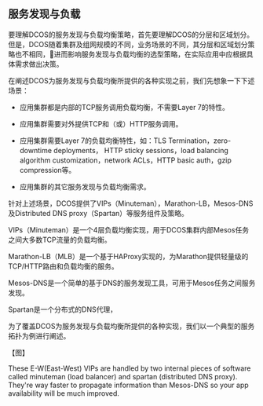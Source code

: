 ## 服务发现与负载

要理解DCOS的服务发现与负载均衡策略，首先要理解DCOS的分层和区域划分。但是，DCOS随着集群及组网规模的不同，业务场景的不同，其分层和区域划分策略也不相同，进而影响服务发现与负载均衡的选型策略，在实际应用中应根据具体需求做出决策。



在阐述DCOS为服务发现与负载均衡所提供的各种实现之前，我们先想象一下下述场景：



* 应用集群都是内部的TCP服务调用负载均衡，不需要Layer 7的特性。



* 应用集群需要对外提供TCP和（或）HTTP服务调用。



* 应用集群需要Layer 7的负载均衡特性，如：TLS Termination，zero-downtime deployments， HTTP sticky sessions，load balancing algorithm customization，network ACLs，HTTP basic auth，gzip compression等。



* 应用集群的其它服务发现与负载均衡需求。





针对上述场景，DCOS提供了VIPs（Minuteman），Marathon-LB，Mesos-DNS及Distributed DNS proxy（Spartan）等服务组件及策略。



VIPs（Minuteman）是一个4层负载均衡实现，用于DCOS集群内部Mesos任务之间大多数TCP流量的负载均衡。



Marathon-LB（MLB）是一个基于HAProxy实现的，为Marathon提供轻量级的TCP\/HTTP路由和负载均衡的服务。



Mesos-DNS是一个简单的基于DNS的服务发现工具，可用于Mesos任务之间服务发现。



Spartan是一个分布式的DNS代理，



为了覆盖DCOS为服务发现与负载均衡所提供的各种实现，我们以一个典型的服务拓扑为例进行阐述。



【图】



These E-W\(East-West\) VIPs are handled by two internal pieces of software called minuteman \(load balancer\) and spartan \(distributed DNS proxy\). They're way faster to propagate information than Mesos-DNS so your app availability will be much improved.
